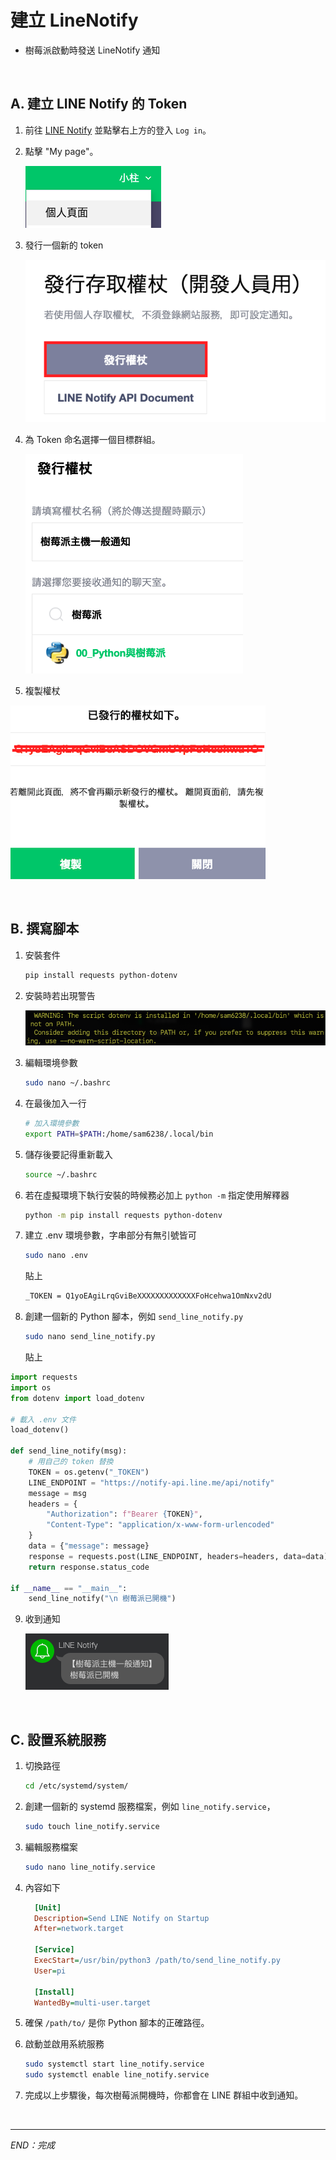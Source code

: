 # 建立 LineNotify

- 樹莓派啟動時發送 LineNotify 通知

</br>

## A. 建立 LINE Notify 的 Token

1. 前往 [LINE Notify](https://notify-bot.line.me/en/) 並點擊右上方的登入 `Log in`。

2. 點擊 "My page"。

     ![](images/img_21.png)

3. 發行一個新的 token

     ![](images/img_22.png)

4. 為 Token 命名選擇一個目標群組。

     ![](images/img_24.png)

5. 複製權杖

  
  ![](images/img_28.png)

</br>

## B. 撰寫腳本

1. 安裝套件
   ```bash
   pip install requests python-dotenv
   ```

2. 安裝時若出現警告
   
   ![](images/img_29.png)

3. 編輯環境參數

   ```bash
   sudo nano ~/.bashrc
   ```

4. 在最後加入一行

   ```bash
   # 加入環境參數
   export PATH=$PATH:/home/sam6238/.local/bin
   ```

5. 儲存後要記得重新載入

   ```bash
   source ~/.bashrc
   ```

6. 若在虛擬環境下執行安裝的時候務必加上 `python -m` 指定使用解釋器
   ```bash
   python -m pip install requests python-dotenv
   ```

7. 建立 .env 環境參數，字串部分有無引號皆可

   ```bash
   sudo nano .env
   ```
   貼上
   ```bash
   _TOKEN = Q1yoEAgiLrqGviBeXXXXXXXXXXXXXFoHcehwa1OmNxv2dU
   ```

8. 創建一個新的 Python 腳本，例如 `send_line_notify.py`

   ```bash
   sudo nano send_line_notify.py
   ```
   貼上

```python
import requests
import os
from dotenv import load_dotenv

# 載入 .env 文件
load_dotenv()

def send_line_notify(msg):
    # 用自己的 token 替換
    TOKEN = os.getenv("_TOKEN") 
    LINE_ENDPOINT = "https://notify-api.line.me/api/notify"
    message = msg
    headers = {
        "Authorization": f"Bearer {TOKEN}",
        "Content-Type": "application/x-www-form-urlencoded"
    }
    data = {"message": message}
    response = requests.post(LINE_ENDPOINT, headers=headers, data=data)
    return response.status_code

if __name__ == "__main__":
    send_line_notify("\n 樹莓派已開機")
```

9.  收到通知
     
     ![](images/img_27.png)

</br>

## C. 設置系統服務

1. 切換路徑

   ```bash
   cd /etc/systemd/system/
   ```
2. 創建一個新的 systemd 服務檔案，例如 `line_notify.service`，

   ```bash
   sudo touch line_notify.service
   ```

3. 編輯服務檔案

   ```bash
   sudo nano line_notify.service
   ```

4. 內容如下
   ```ini
     [Unit]
     Description=Send LINE Notify on Startup
     After=network.target

     [Service]
     ExecStart=/usr/bin/python3 /path/to/send_line_notify.py
     User=pi

     [Install]
     WantedBy=multi-user.target   
   ```


5. 確保 `/path/to/` 是你 Python 腳本的正確路徑。

6. 啟動並啟用系統服務

   ```bash
   sudo systemctl start line_notify.service
   sudo systemctl enable line_notify.service
   ```

7. 完成以上步驟後，每次樹莓派開機時，你都會在 LINE 群組中收到通知。

</br>

---

_END：完成_